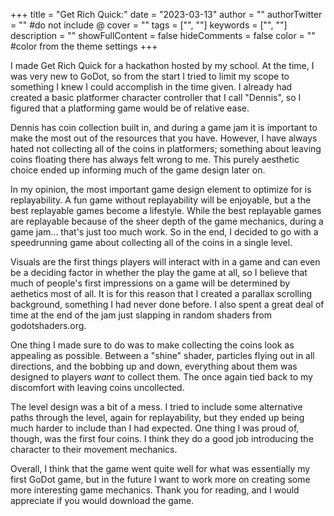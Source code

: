 +++
title = "Get Rich Quick:"
date = "2023-03-13"
author = ""
authorTwitter = "" #do not include @
cover = ""
tags = ["", ""]
keywords = ["", ""]
description = ""
showFullContent = false
hideComments = false
color = "" #color from the theme settings
+++

I made Get Rich Quick for a hackathon hosted by my school. At the time, I was very new to GoDot, so from the start I tried to limit my scope to something I knew I could accomplish in the time given. I already had created a basic platformer character controller that I call "Dennis", so I figured that a platforming game would be of relative ease.

Dennis has coin collection built in, and during a game jam it is important to make the most out of the resources that you have. However, I have always hated not collecting all of the coins in platformers; something about leaving coins floating there has always felt wrong to me. This purely aesthetic choice ended up informing much of the game design later on.

In my opinion, the most important game design element to optimize for is replayability. A fun game without replayability will be enjoyable, but a the best replayable games become a lifestyle. While the best replayable games are replayable because of the sheer depth of the game mechanics, during a game jam... that's just too much work. So in the end, I decided to go with a speedrunning game about collecting all of the coins in a single level.

Visuals are the first things players will interact with in a game and can even be a deciding factor in whether the play the game at all, so I believe that much of people's first impressions on a game will be determined by aethetics most of all. It is for this reason that I created a parallax scrolling background, something I had never done before. I also spent a great deal of time at the end of the jam just slapping in random shaders from godotshaders.org.

One thing I made sure to do was to make collecting the coins look as appealing as possible. Between a "shine" shader, particles flying out in all directions, and the bobbing up and down, everything about them was designed to players *want* to collect them. The once again tied back to my discomfort with leaving coins uncollected.

The level design was a bit of a mess. I tried to include some alternative paths through the level, again for replayability, but they ended up being much harder to include than I had expected. One thing I was proud of, though, was the first four coins. I think they do a good job introducing the character to their movement mechanics.

Overall, I think that the game went quite well for what was essentially my first GoDot game, but in the future I want to work more on creating some more interesting game mechanics. Thank you for reading, and I would appreciate if you would download the game.
